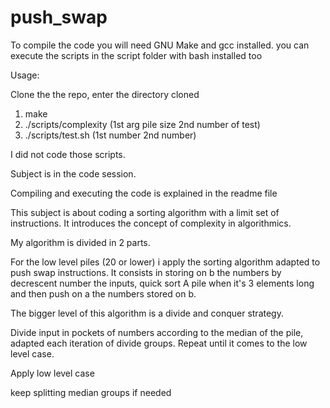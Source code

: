 # push_swap

To compile the code you will need GNU Make and gcc installed. 
you can execute the scripts in the script folder with bash installed too

Usage:

Clone the the repo, enter the directory cloned 
1. make
2. ./scripts/complexity (1st arg pile size 2nd number of test)
3. ./scripts/test.sh (1st number 2nd number)

I did not code those scripts.

Subject is in the code session. 

Compiling and executing the code is explained in the readme file

This subject is about coding a sorting algorithm with a limit set of instructions. It introduces the concept of complexity in algorithmics.

My algorithm is divided in 2 parts. 

For the low level piles (20 or lower) i apply the sorting algorithm adapted to push swap instructions. It consists in storing on b the numbers by decrescent number the inputs, quick sort A pile when it's 3 elements long and then push on a the numbers stored on b.

The bigger level of this algorithm is a divide and conquer strategy.

Divide input in pockets of numbers according to the median of the pile, adapted each iteration of divide groups. Repeat until it comes to the low level case.

Apply low level case

keep splitting median groups if needed 
